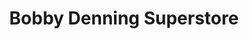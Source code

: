 ---
title: "Bobby Denning Superstore"
url: /mount-olive/bobby-denning-superstore/
shop: furniture
---